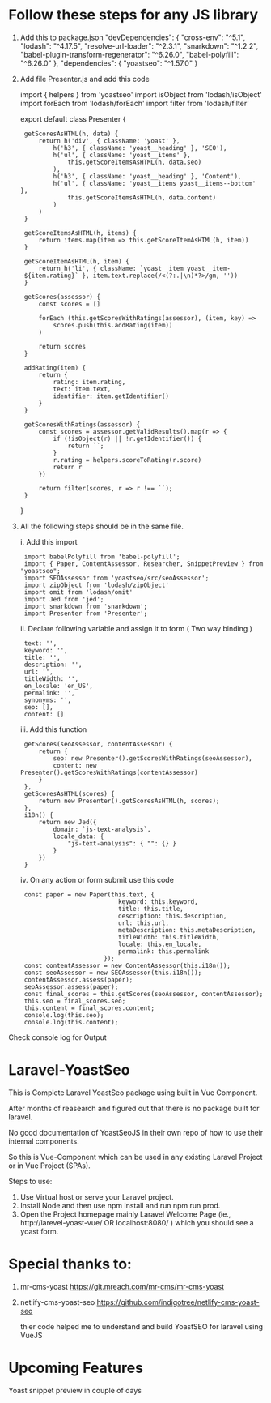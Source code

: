 # Follow these steps for any JS library
 
1. Add this to package.json
    "devDependencies": {
        "cross-env": "^5.1",
        "lodash": "^4.17.5",
        "resolve-url-loader": "^2.3.1",
        "snarkdown": "^1.2.2",
        "babel-plugin-transform-regenerator": "^6.26.0",
        "babel-polyfill": "^6.26.0"
    },
    "dependencies": {
        "yoastseo": "^1.57.0"
    }
 
2. Add file Presenter.js and add this code
 
    import { helpers } from 'yoastseo'
    import isObject from 'lodash/isObject'
    import forEach from 'lodash/forEach'
    import filter from 'lodash/filter'
     
    export default class Presenter {
     
        getScoresAsHTML(h, data) {
            return h('div', { className: 'yoast' },
                h('h3', { className: 'yoast__heading' }, 'SEO'),
                h('ul', { className: 'yoast__items' },
                    this.getScoreItemsAsHTML(h, data.seo)
                ),
                h('h3', { className: 'yoast__heading' }, 'Content'),
                h('ul', { className: 'yoast__items yoast__items--bottom' },
                    this.getScoreItemsAsHTML(h, data.content)
                )
            )
        }
     
        getScoreItemsAsHTML(h, items) {
            return items.map(item => this.getScoreItemAsHTML(h, item))
        }
     
        getScoreItemAsHTML(h, item) {
            return h('li', { className: `yoast__item yoast__item--${item.rating}` }, item.text.replace(/<(?:.|\n)*?>/gm, ''))
        }
     
        getScores(assessor) {
            const scores = []
     
            forEach (this.getScoresWithRatings(assessor), (item, key) =>
                scores.push(this.addRating(item))
            )
     
            return scores
        }
     
        addRating(item) {
            return {
                rating: item.rating,
                text: item.text,
                identifier: item.getIdentifier()
            }
        }
     
        getScoresWithRatings(assessor) {
            const scores = assessor.getValidResults().map(r => {
                if (!isObject(r) || !r.getIdentifier()) {
                    return ``;
                }
                r.rating = helpers.scoreToRating(r.score)
                return r
            })
     
            return filter(scores, r => r !== ``);
        }
     
    }
 
3. All the following steps should be in the same file.
 
    i. Add this import
     
        import babelPolyfill from 'babel-polyfill';
        import { Paper, ContentAssessor, Researcher, SnippetPreview } from "yoastseo";
        import SEOAssessor from 'yoastseo/src/seoAssessor';
        import zipObject from 'lodash/zipObject'
        import omit from 'lodash/omit'
        import Jed from 'jed';
        import snarkdown from 'snarkdown';
        import Presenter from 'Presenter';
 
 
    ii. Declare following variable and assign it to form ( Two way binding )
     
        text: '',
        keyword: '',
        title: '',
        description: '',
        url: '',
        titleWidth: '',
        en_locale: 'en_US',
        permalink: '',
        synonyms: '',
        seo: [],
        content: []
 
    iii. Add this function
 
        getScores(seoAssessor, contentAssessor) {
            return {
                seo: new Presenter().getScoresWithRatings(seoAssessor),
                content: new Presenter().getScoresWithRatings(contentAssessor)
            }
        },
        getScoresAsHTML(scores) {
            return new Presenter().getScoresAsHTML(h, scores);
        },
        i18n() {
            return new Jed({
                domain: `js-text-analysis`,
                locale_data: {
                    "js-text-analysis": { "": {} }
                }
            })
        }
 
    iv. On any action or form submit use this code
 
        const paper = new Paper(this.text, {
                                  keyword: this.keyword,
                                  title: this.title,
                                  description: this.description,
                                  url: this.url,
                                  metaDescription: this.metaDescription,
                                  titleWidth: this.titleWidth,
                                  locale: this.en_locale,
                                  permalink: this.permalink
                              });
        const contentAssessor = new ContentAssessor(this.i18n());
        const seoAssessor = new SEOAssessor(this.i18n());
        contentAssessor.assess(paper);
        seoAssessor.assess(paper);
        const final_scores = this.getScores(seoAssessor, contentAssessor);
        this.seo = final_scores.seo;
        this.content = final_scores.content;
        console.log(this.seo);
        console.log(this.content);

Check console log for Output

# Laravel-YoastSeo

This is Complete Laravel YoastSeo package using built in Vue Component.

After months of reasearch and figured out that there is no package built for laravel.

No good documentation of YoastSeoJS in their own repo of how to use their internal components.

So this is Vue-Component which can be used in any existing Laravel Project or in Vue Project (SPAs).

Steps to use:
 1. Use Virtual host or serve your Laravel project.
 2. Install Node and then use npm install and run npm run prod.
 3. Open the Project homepage mainly Laravel Welcome Page (ie., http://larevel-yoast-vue/  OR localhost:8080/ ) which you should see a yoast form.
 
 
 
# Special thanks to:

 1. mr-cms-yoast https://git.mreach.com/mr-cms/mr-cms-yoast
 2. netlify-cms-yoast-seo https://github.com/indigotree/netlify-cms-yoast-seo 

    thier code helped me to understand and build YoastSEO for laravel using VueJS
 
# Upcoming Features
Yoast snippet preview in couple of days
